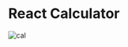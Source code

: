 # React Calculator

![cal](https://github.com/HasanthaKarunachandra/React-Calculator/assets/32540627/468772e6-6ae2-4ada-bb68-ec09d29ca146)
